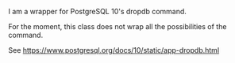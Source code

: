 I am a wrapper for PostgreSQL 10's dropdb command.

For the moment, this class does not wrap all the possibilities of the command.

See https://www.postgresql.org/docs/10/static/app-dropdb.html